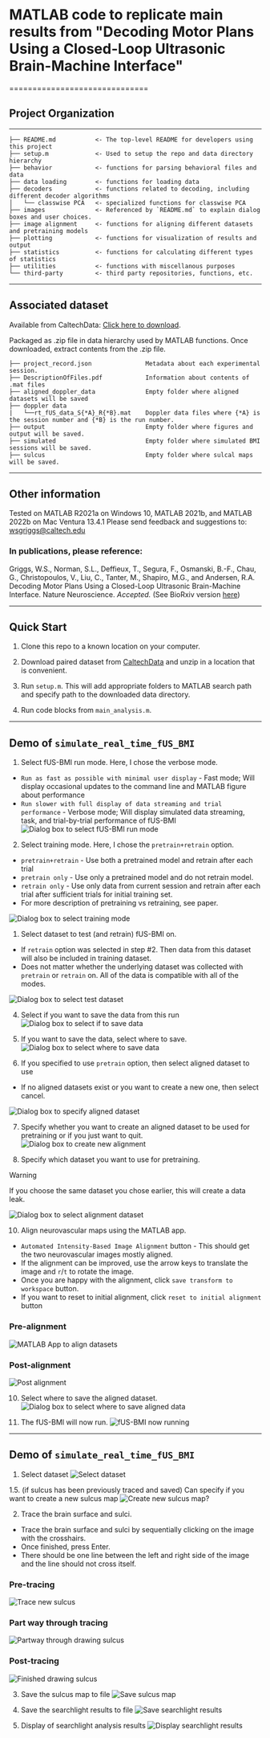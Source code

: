 # MATLAB code to replicate main results from "Decoding Motor Plans Using a Closed-Loop Ultrasonic Brain-Machine Interface"
==============================

## Project Organization
------------

    ├── README.md           <- The top-level README for developers using this project
    ├── setup.m             <- Used to setup the repo and data directory hierarchy
    ├── behavior            <- functions for parsing behavioral files and data
    ├── data loading        <- functions for loading data
    ├── decoders            <- functions related to decoding, including different decoder algorithms
    │   └── classwise PCA   <- specialized functions for classwise PCA
    ├── images              <- Referenced by `README.md` to explain dialog boxes and user choices.
    ├── image alignment     <- functions for aligning different datasets and pretraining models
    ├── plotting            <- functions for visualization of results and output
    ├── statistics          <- functions for calculating different types of statistics
    ├── utilities           <- functions with miscellanous purposes
    └── third-party         <- third party repositories, functions, etc.

------------
## Associated dataset
Available from CaltechData: [Click here to download](https://doi.org/10.22002/pa710-cdn95). 

Packaged as .zip file in data hierarchy used by MATLAB functions. Once downloaded, extract contents from the .zip file.
   
    ├── project_record.json               Metadata about each experimental session.
    ├── DescriptionOfFiles.pdf            Information about contents of .mat files
    ├── aligned_doppler_data              Empty folder where aligned datasets will be saved
    ├── doppler data
    |   └──rt_fUS_data_S{*A}_R{*B}.mat    Doppler data files where {*A} is the session number and {*B} is the run number.
    ├── output                            Empty folder where figures and output will be saved.
    ├── simulated                         Empty folder where simulated BMI sessions will be saved.
    ├── sulcus                            Empty folder where sulcal maps will be saved.

------------
## Other information
Tested on MATLAB R2021a on Windows 10, MATLAB 2021b, and MATLAB 2022b on Mac Ventura 13.4.1
Please send feedback and suggestions to: [wsgriggs@caltech.edu](mailto:wsgriggs@caltech.edu)

### In publications, please reference:
Griggs, W.S., Norman, S.L., Deffieux, T., Segura, F., Osmanski, B.-F., Chau, G., Christopoulos, V., Liu, C., Tanter, M., Shapiro, M.G., and Andersen, R.A. Decoding Motor Plans Using a Closed-Loop Ultrasonic Brain-Machine Interface. Nature Neuroscience. _Accepted._ (See BioRxiv version [here](https://www.biorxiv.org/content/10.1101/2022.11.10.515371v1))

------------
## Quick Start
1. Clone this repo to a known location on your computer.

2. Download paired dataset from [CaltechData](https://doi.org/10.22002/pa710-cdn95) and unzip in a location that is convenient.

4. Run `setup.m`. This will add appropriate folders to MATLAB search path and specify path to the downloaded data directory.

5. Run code blocks from  `main_analysis.m`.

------------
## Demo of `simulate_real_time_fUS_BMI`
1. Select fUS-BMI run mode. Here, I chose the verbose mode.
* `Run as fast as possible with minimal user display` - Fast mode; Will display occasional updates to the command line and MATLAB figure about performance
* `Run slower with full display of data streaming and trial performance` - Verbose mode; Will display simulated data streaming, task, and trial-by-trial performance of fUS-BMI
![Dialog box to select fUS-BMI run mode](images/1_fUS_BMI_mode_selection.png)

2. Select training mode. Here, I chose the `pretrain+retrain` option.
* `pretrain+retrain` - Use both a pretrained model and retrain after each trial
* `pretrain only` - Use only a pretrained model and do not retrain model.
* `retrain only` - Use only data from current session and retrain after each trial after sufficient trials for initial training set.
* For more description of pretraining vs retraining, see paper.
  
![Dialog box to select training mode](images/2_select_training_mode.png)

1. Select dataset to test (and retrain) fUS-BMI on.
* If `retrain` option was selected in step #2. Then data from this dataset will also be included in training dataset.
* Does not matter whether the underlying dataset was collected with `pretrain` or `retrain` on. All of the data is compatible with all of the modes.
 
![Dialog box to select test dataset](images/3_dataset_selection.png)

4. Select if you want to save the data from this run
![Dialog box to select if to save data](images/4_save_data.png)

5. If you want to save the data, select where to save.
![Dialog box to select where to save data](images/5_where_to_save_data.png)

6. If you specified to use `pretrain` option, then select aligned dataset to use
* If no aligned datasets exist or you want to create a new one, then select cancel.


![Dialog box to specify aligned dataset](images/6_specify_aligned_dataset.png)

7. Specify whether you want to create an aligned dataset to be used for pretraining or if you just want to quit.
![Dialog box to create new alignment](images/7_create_new_alignment.png)

8. Specify which dataset you want to use for pretraining.
> [!WARNING]
> If you choose the same dataset you chose earlier, this will create a data leak.

![Dialog box to select alignment dataset](images/8_select_alignment_dataset.png)

10. Align neurovascular maps using the MATLAB app.
* `Automated Intensity-Based Image Alignment` button - This should get the two neurovascular images mostly aligned.
* If the alignment can be improved, use the arrow keys to translate the image and `r`/`t` to rotate the image.
* Once you are happy with the alignment, click `save transform to workspace` button.
* If you want to reset to initial alignment, click `reset to initial alignment` button 

### Pre-alignment
![MATLAB App to align datasets](images/9_align_datasets.png)

### Post-alignment
![Post alignment](images/9b_aligned_datasets.png)

10. Select where to save the aligned dataset.
![Dialog box to select where to save aligned data](images/10_where_to_save_aligned_dataset.png)

12. The fUS-BMI will now run.
![fUS-BMI now running](images/11_example_display.png)

------------
## Demo of `simulate_real_time_fUS_BMI`
1. Select dataset
![Select dataset](images/SL_0_select_dataset.png)
   
1.5. (if sulcus has been previously traced and saved) Can specify if you want to create a new sulcus map
![Create new sulcus map?](images/SL_05_define_new_sulcus.png)

2. Trace the brain surface and sulci.
* Trace the brain surface and sulci by sequentially clicking on the image with the crosshairs.
* Once finished, press Enter.
* There should be one line between the left and right side of the image and the line should not cross itself.
  
### Pre-tracing
![Trace new sulcus](images/SL_1_trace_sulcus.png)

### Part way through tracing
![Partway through drawing sulcus](images/SL_1b_trace_sulcus.png)

### Post-tracing
![Finished drawing sulcus](images/SL_1c_trace_sulcus.png)

3. Save the sulcus map to file
![Save sulcus map](images/SL_2_save_sulcus.png)

4. Save the searchlight results to file
![Save searchlight results](images/SL_3_save_results.png)

5. Display of searchlight analysis results
![Display searchlight results](images/SL_4_searchlight_results.png)


